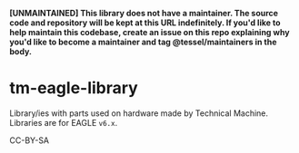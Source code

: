 **[UNMAINTAINED] This library does not have a maintainer. The source code and repository will be kept at this URL indefinitely. If you'd like to help maintain this codebase, create an issue on this repo explaining why you'd like to become a maintainer and tag @tessel/maintainers in the body.**

tm-eagle-library
================

Library/ies with parts used on hardware made by Technical Machine. Libraries are for EAGLE `v6.x`.

CC-BY-SA
